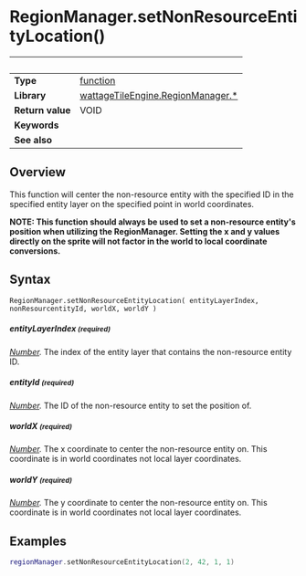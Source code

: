 # RegionManager.setNonResourceEntityLocation()

|                      | &nbsp;
| -------------------- | ---------------------------------------------------------------
| __Type__             | [function](http://docs.coronalabs.com/api/type/Function.html)
| __Library__          | [wattageTileEngine.RegionManager.*](type_regionManager.markdown)
| __Return value__     | VOID
| __Keywords__         |
| __See also__         |


## Overview

This function will center the non-resource entity with the specified ID in the
specified entity layer on the specified point in world coordinates.

**NOTE: This function should always be used to set a non-resource entity's position
when utilizing the RegionManager.  Setting the x and y values directly
on the sprite will not factor in the world to local coordinate
conversions.**

## Syntax

	RegionManager.setNonResourceEntityLocation( entityLayerIndex, nonResourcentityId, worldX, worldY )

##### entityLayerIndex <small>(required)</small>
_[Number](https://docs.coronalabs.com/api/type/Number.html)._
The index of the entity layer that contains the non-resource entity ID.

##### entityId <small>(required)</small>
_[Number](https://docs.coronalabs.com/api/type/Number.html)._
The ID of the non-resource entity to set the position of.

##### worldX <small>(required)</small>
_[Number](https://docs.coronalabs.com/api/type/Number.html)._
The x coordinate to center the non-resource entity on.  This coordinate is in world coordinates
not local layer coordinates.

##### worldY <small>(required)</small>
_[Number](https://docs.coronalabs.com/api/type/Number.html)._
The y coordinate to center the non-resource entity on.  This coordinate is in world coordinates
not local layer coordinates.

## Examples

``````lua
regionManager.setNonResourceEntityLocation(2, 42, 1, 1)
``````
